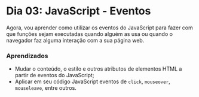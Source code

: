 # Dia 03: JavaScript - Eventos

Agora, vou aprender como utilizar os eventos do JavaScript para fazer com que funções sejam executadas quando alguém as usa ou quando o navegador faz alguma interação com a sua página web.

### Aprendizados

- Mudar o conteúdo, o estilo e outros atributos de elementos HTML a partir de eventos do JavaScript;
- Aplicar em seu código JavaScript eventos de `click`, `mouseover`, `mouseleave`, entre outros.



